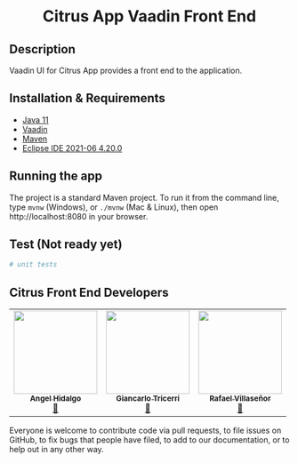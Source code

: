 <p align="center">
  <h1 align="center"/>Citrus App Vaadin Front End</h1>
</p>

## Description
Vaadin UI for Citrus App provides a front end to the application.

## Installation & Requirements
* [Java 11](https://www.oracle.com/java/technologies/javase-jdk11-downloads.html)
* [Vaadin](https://vaadin.com/)
* [Maven](https://maven.apache.org/download.cgi)
* [Eclipse IDE 2021-06 4.20.0](https://www.eclipse.org/downloads/)

## Running the app
The project is a standard Maven project. To run it from the command line,
type `mvnw` (Windows), or `./mvnw` (Mac & Linux), then open
http://localhost:8080 in your browser.

## Test (Not ready yet)
```bash
# unit tests

```

## Citrus Front End Developers
<table align="center">
  <tbody><tr>
    <td align="center"><a href="https://github.com/hidangel7" rel="nofollow"><img src="https://avatars.githubusercontent.com/u/64429270?v=4" width="150px;" alt="" style="max-width:100%;"><br><sub><b>Angel Hidalgo</b></sub></a><br><a href="https://github.com/Citrus-Software-Solutions/citrus-app-BackOffice/commits?author=hidangel7" title="Commits"><g-emoji class="g-emoji" alias="book" fallback-src="https://github.githubassets.com/images/icons/emoji/unicode/1f4d6.png">📖</g-emoji></a></td>
    <td align="center"><a href="https://github.com/gctv01"><img src="https://avatars.githubusercontent.com/u/39320335?v=4" width="150px;" alt="" style="max-width:100%;"><br><sub><b>Giancarlo Tricerri</b></sub></a><br><a href="https://github.com/Citrus-Software-Solutions/citrus-app-BackOffice/commits?author=gctv01" title="Documentation"><g-emoji class="g-emoji" alias="book" fallback-src="https://github.githubassets.com/images/icons/emoji/unicode/1f4d6.png">📖</g-emoji></a></td>
    <td align="center"><a href="https://github.com/RafaDVB" rel="nofollow"><img src="https://avatars.githubusercontent.com/u/38695331?v=4" width="150px;" alt="" style="max-width:100%;"><br><sub><b>Rafael Villaseñor</b></sub></a><br><a href="https://github.com/Citrus-Software-Solutions/citrus-app-BackOffice/commits?author=RafaDVB" title="Documentation"><g-emoji class="g-emoji" alias="book" fallback-src="https://github.githubassets.com/images/icons/emoji/unicode/1f4d6.png">📖</g-emoji></a></td>
  </tr>
</tbody></table>

Everyone is welcome to contribute code via pull requests, to file issues on GitHub, to fix bugs that people have filed, to add to our documentation, or to help out in any other way.
